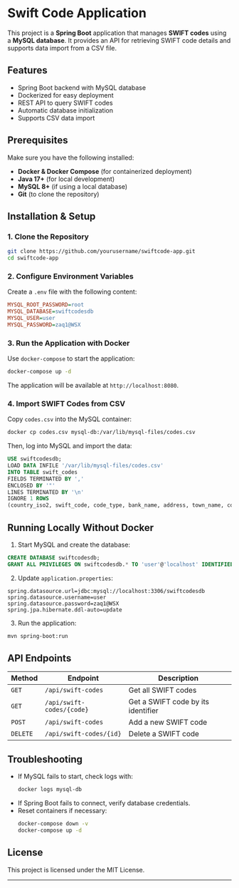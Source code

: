 # Swift Code Application

This project is a **Spring Boot** application that manages **SWIFT codes** using a **MySQL database**. It provides an API for retrieving SWIFT code details and supports data import from a CSV file.

## Features
- Spring Boot backend with MySQL database
- Dockerized for easy deployment
- REST API to query SWIFT codes
- Automatic database initialization
- Supports CSV data import

## Prerequisites
Make sure you have the following installed:
- **Docker & Docker Compose** (for containerized deployment)
- **Java 17+** (for local development)
- **MySQL 8+** (if using a local database)
- **Git** (to clone the repository)

## Installation & Setup

### 1. Clone the Repository
```sh
git clone https://github.com/yourusername/swiftcode-app.git
cd swiftcode-app
```

### 2. Configure Environment Variables
Create a `.env` file with the following content:
```ini
MYSQL_ROOT_PASSWORD=root
MYSQL_DATABASE=swiftcodesdb
MYSQL_USER=user
MYSQL_PASSWORD=zaq1@WSX
```

### 3. Run the Application with Docker
Use `docker-compose` to start the application:
```sh
docker-compose up -d
```

The application will be available at `http://localhost:8080`.

### 4. Import SWIFT Codes from CSV
Copy `codes.csv` into the MySQL container:
```sh
docker cp codes.csv mysql-db:/var/lib/mysql-files/codes.csv
```

Then, log into MySQL and import the data:
```sql
USE swiftcodesdb;
LOAD DATA INFILE '/var/lib/mysql-files/codes.csv'
INTO TABLE swift_codes
FIELDS TERMINATED BY ','
ENCLOSED BY '"'
LINES TERMINATED BY '\n'
IGNORE 1 ROWS
(country_iso2, swift_code, code_type, bank_name, address, town_name, country_name, time_zone);
```

## Running Locally Without Docker
1. Start MySQL and create the database:
```sql
CREATE DATABASE swiftcodesdb;
GRANT ALL PRIVILEGES ON swiftcodesdb.* TO 'user'@'localhost' IDENTIFIED BY 'zaq1@WSX';
```
2. Update `application.properties`:
```properties
spring.datasource.url=jdbc:mysql://localhost:3306/swiftcodesdb
spring.datasource.username=user
spring.datasource.password=zaq1@WSX
spring.jpa.hibernate.ddl-auto=update
```
3. Run the application:
```sh
mvn spring-boot:run
```

## API Endpoints
| Method | Endpoint | Description |
|--------|---------|-------------|
| `GET`  | `/api/swift-codes` | Get all SWIFT codes |
| `GET`  | `/api/swift-codes/{code}` | Get a SWIFT code by its identifier |
| `POST` | `/api/swift-codes` | Add a new SWIFT code |
| `DELETE` | `/api/swift-codes/{id}` | Delete a SWIFT code |

## Troubleshooting
- If MySQL fails to start, check logs with:
  ```sh
  docker logs mysql-db
  ```
- If Spring Boot fails to connect, verify database credentials.
- Reset containers if necessary:
  ```sh
  docker-compose down -v
  docker-compose up -d
  ```

## License
This project is licensed under the MIT License.

---
